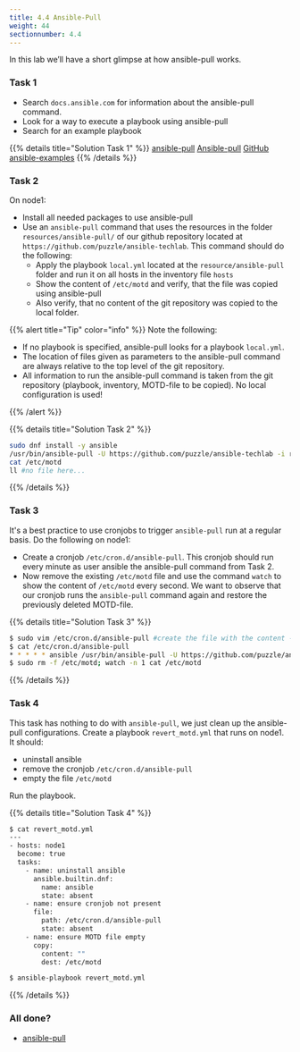 ```yaml
---
title: 4.4 Ansible-Pull
weight: 44
sectionnumber: 4.4
---
```


In this lab we’ll have a short glimpse at how ansible-pull works.

### Task 1

* Search `docs.ansible.com` for information about the ansible-pull command.
* Look for a way to execute a playbook using ansible-pull
* Search for an example playbook

{{% details title="Solution Task 1" %}}
[ansible-pull](https://docs.ansible.com/ansible/latest/cli/ansible-pull.html)
[Ansible-pull](https://docs.ansible.com/ansible/latest/user_guide/playbooks_intro.html#ansible-pull])
[GitHub ansible-examples](https://github.com/ansible/ansible-examples/blob/master/language_features/ansible_pull.yml)
{{% /details %}}

### Task 2

On node1:

* Install all needed packages to use ansible-pull
* Use an `ansible-pull` command that uses the resources in the folder `resources/ansible-pull/`
of our github repository located at `https://github.com/puzzle/ansible-techlab`.
This command should do the following:
  * Apply the playbook `local.yml` located at the `resource/ansible-pull` folder
  and run it on all hosts in the inventory file `hosts`
  * Show the content of `/etc/motd` and verify, that the file was copied using ansible-pull
  * Also verify, that no content of the git repository was copied to the local folder.

{{% alert title="Tip" color="info" %}}
Note the following:

* If no playbook is specified, ansible-pull looks for a playbook `local.yml`.
* The location of files given as parameters to the ansible-pull command are always relative to the top level
of the git repository.
* All information to run the ansible-pull command is taken from the git repository
(playbook, inventory, MOTD-file to be copied).
No local configuration is used!

{{% /alert %}}

{{% details title="Solution Task 2" %}}
```bash
sudo dnf install -y ansible
/usr/bin/ansible-pull -U https://github.com/puzzle/ansible-techlab -i resources/ansible-pull/hosts resources/ansible-pull/local.yml
cat /etc/motd
ll #no file here...
```
{{% /details %}}

### Task 3

It's a best practice to use cronjobs to trigger `ansible-pull` run at a regular basis. Do the following on node1:

* Create a cronjob `/etc/cron.d/ansible-pull`.
This cronjob should run every minute as user ansible the ansible-pull command from Task 2.
* Now remove the existing `/etc/motd` file and use the command `watch` to show the content of `/etc/motd` every second.
We want to observe that our cronjob runs the `ansible-pull` command again and restore the previously deleted MOTD-file.

{{% details title="Solution Task 3" %}}
```bash
$ sudo vim /etc/cron.d/ansible-pull #create the file with the content ->
$ cat /etc/cron.d/ansible-pull
* * * * * ansible /usr/bin/ansible-pull -U https://github.com/puzzle/ansible-techlab -i resources/ansible-pull/hosts resources/ansible-pull/local.yml
$ sudo rm -f /etc/motd; watch -n 1 cat /etc/motd
```
{{% /details %}}

### Task 4

This task has nothing to do with `ansible-pull`, we just clean up the ansible-pull configurations.
Create a playbook `revert_motd.yml` that runs on node1. It should:

* uninstall ansible
* remove the cronjob `/etc/cron.d/ansible-pull`
* empty the file `/etc/motd`

Run the playbook.

{{% details title="Solution Task 4" %}}
```bash
$ cat revert_motd.yml
---
- hosts: node1
  become: true
  tasks:
    - name: uninstall ansible
      ansible.builtin.dnf:
        name: ansible
        state: absent
    - name: ensure cronjob not present
      file:
        path: /etc/cron.d/ansible-pull
        state: absent
    - name: ensure MOTD file empty
      copy:
        content: ""
        dest: /etc/motd

$ ansible-playbook revert_motd.yml
```
{{% /details %}}

### All done?

* [ansible-pull](https://docs.ansible.com/ansible/latest/cli/ansible-pull.html)
